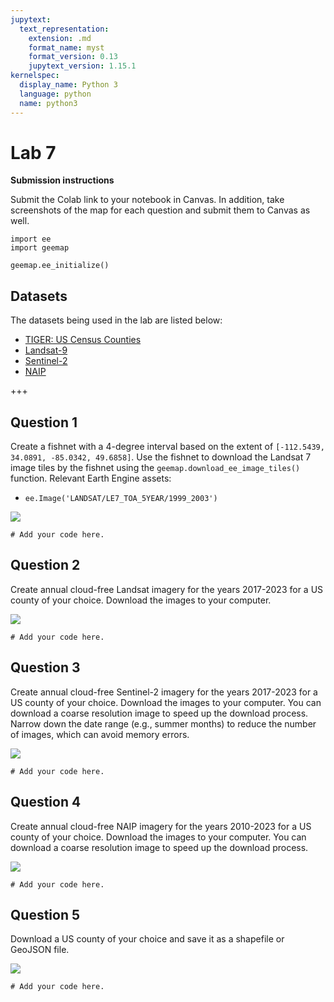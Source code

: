 ```yaml
---
jupytext:
  text_representation:
    extension: .md
    format_name: myst
    format_version: 0.13
    jupytext_version: 1.15.1
kernelspec:
  display_name: Python 3
  language: python
  name: python3
---
```


# Lab 7

**Submission instructions**

Submit the Colab link to your notebook in Canvas. In addition, take screenshots of the map for each question and submit them to Canvas as well.

```{code-cell} ipython3
import ee
import geemap
```

```{code-cell} ipython3
geemap.ee_initialize()
```

## Datasets

The datasets being used in the lab are listed below:

- [TIGER: US Census Counties](https://developers.google.com/earth-engine/datasets/catalog/TIGER_2018_Counties)
- [Landsat-9](https://developers.google.com/earth-engine/datasets/catalog/LANDSAT_LC09_C02_T1_L2)
- [Sentinel-2](https://developers.google.com/earth-engine/datasets/catalog/COPERNICUS_S2_SR)
- [NAIP](https://developers.google.com/earth-engine/datasets/catalog/USDA_NAIP_DOQQ)

+++

## Question 1

Create a fishnet with a 4-degree interval based on the extent of `[-112.5439, 34.0891, -85.0342, 49.6858]`. Use the fishnet to download the Landsat 7 image tiles by the fishnet using the `geemap.download_ee_image_tiles()` function. Relevant Earth Engine assets:

- `ee.Image('LANDSAT/LE7_TOA_5YEAR/1999_2003')`

![](https://i.imgur.com/L1IH3fq.png)

```{code-cell} ipython3
# Add your code here.
```

## Question 2

Create annual cloud-free Landsat imagery for the years 2017-2023 for a US county of your choice. Download the images to your computer.

![](https://i.imgur.com/MN2UXHx.png)

```{code-cell} ipython3
# Add your code here.
```

## Question 3

Create annual cloud-free Sentinel-2 imagery for the years 2017-2023 for a US county of your choice. Download the images to your computer. You can download a coarse resolution image to speed up the download process. Narrow down the date range (e.g., summer months) to reduce the number of images, which can avoid memory errors.

![](https://i.imgur.com/r5RQlEJ.png)

```{code-cell} ipython3
# Add your code here.
```

## Question 4

Create annual cloud-free NAIP imagery for the years 2010-2023 for a US county of your choice. Download the images to your computer. You can download a coarse resolution image to speed up the download process.

![](https://i.imgur.com/h66FC8h.png)

```{code-cell} ipython3
# Add your code here.
```

## Question 5

Download a US county of your choice and save it as a shapefile or GeoJSON file.

![](https://i.imgur.com/PuK2Vp3.png)

```{code-cell} ipython3
# Add your code here.
```
